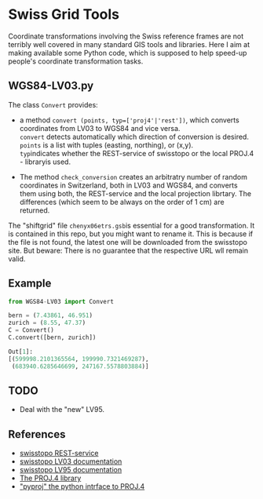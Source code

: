 # Swiss Grid Tools

Coordinate transformations involving the Swiss reference frames are
not terribly well covered in many standard GIS tools and
libraries. Here I aim at making available some Python code, which is
supposed to help speed-up people's coordinate transformation tasks.


## WGS84-LV03.py
The class `Convert` provides:

+ a method `convert (points, typ=['proj4'|'rest'])`, which converts
    coordinates from LV03 to WGS84 and vice versa.<br />
    `convert` detects automatically which direction of conversion is desired.<br />
    `points` is a list with tuples (easting, northing), or (x,y).<br />
	`typ`indicates whether the REST-service of swisstopo or the local
	 PROJ.4 - libraryis used. 

+ The method `check_conversion` creates an arbitratry number of random coordinates
    in Switzerland, both in LV03 and WGS84, and converts them using both,
	the REST-service and the local projection librtary. The differences
	(which seem to be always on the order of 1 cm) are returned.


The "shiftgrid" file `chenyx06etrs.gsb`is essential for a good
transformation. It is contained in this repo, but you might want to
rename it. This is because if the file is not found, the latest one
will be downloaded from the swisstopo site. But beware: There is no
guarantee that the respective URL wll remain valid.

## Example

~~~Python
from WGS84-LV03 import Convert

bern = (7.43861, 46.951)
zurich = (8.55, 47.37)
C = Convert()
C.convert([bern, zurich])

Out[1]: 
[(599998.2101365564, 199990.7321469287),
 (683940.6285646699, 247167.5578803884)]
~~~

## TODO

+ Deal with the "new" LV95.

## References
+ [swisstopo REST-service](http://www.swisstopo.admin.ch/internet/swisstopo/en/home/products/software/products/m2m.html)
+ [swisstopo LV03 documentation](http://www.swisstopo.admin.ch/internet/swisstopo/en/home/topics/survey/sys/refsys/switzerland.parsysrelated1.37696.downloadList.97912.DownloadFile.tmp/swissprojectionen.pdf)
+ [swisstopo LV95 documentation](http://www.swisstopo.admin.ch/internet/swisstopo/en/home/topics/survey/sys/frames.parsysrelated1.91518.downloadList.64544.DownloadFile.tmp/broschlv95de.pdf)
+ [The PROJ.4 library](http://trac.osgeo.org/proj/)
+ ["pyproj" the python intrface to PROJ.4](http://jswhit.github.io/pyproj/)

